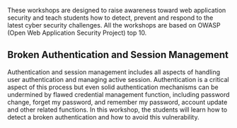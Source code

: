 These workshops are designed to raise awareness toward web application security and teach students how to detect, prevent and respond to the latest cyber security challenges. All the workshops are based on OWASP (Open Web Application Security Project) top 10.

## Broken Authentication and Session Management

Authentication and session management includes all aspects of handling user authentication and managing active session. Authentication is a critical aspect of this process but even solid authentication mechanisms can be undermined by flawed credential management function, including password change, forget my password, and remember my password, account update and other related functions. In this workshop, the students will learn how to detect a broken authentication and how to avoid this vulnerability.